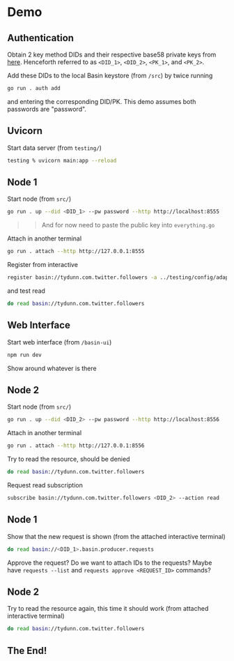 # Demo

## Authentication

Obtain 2 key method DIDs and their respective base58 private keys from [here](https://did.key.transmute.industries/generate/ed25519). Henceforth referred to as `<DID_1>`, `<DID_2>`, `<PK_1>`, and `<PK_2>`.

Add these DIDs to the local Basin keystore (from `/src`) by twice running
```bash
go run . auth add
```
and entering the corresponding DID/PK. This demo assumes both passwords are "password".

## Uvicorn

Start data server (from `testing/`)
```bash
testing % uvicorn main:app --reload
```

## Node 1

Start node (from `src/`)
```bash
go run . up --did <DID_1> --pw password --http http://localhost:8555
```
>> And for now need to paste the public key into `everything.go`

Attach in another terminal
```bash
go run . attach --http http://127.0.0.1:8555
```

Register from interactive
```bash
register basin://tydunn.com.twitter.followers -a ../testing/config/adapter.json -p ../testing/config/permissions.yaml -s ../testing/config/schema.json
```

and test read
```bash
do read basin://tydunn.com.twitter.followers
```

## Web Interface

Start web interface (from `/basin-ui`)
```bash
npm run dev
```

Show around whatever is there

## Node 2

Start node (from `src/`)
```bash
go run . up --did <DID_2> --pw password --http http://localhost:8556
```

Attach in another terminal
```bash
go run . attach --http http://127.0.0.1:8556
```

Try to read the resource, should be denied
```bash
do read basin://tydunn.com.twitter.followers
```

Request read subscription
```bash
subscribe basin://tydunn.com.twitter.followers <DID_2> --action read
```

## Node 1

Show that the new request is shown (from the attached interactive terminal)
```bash
do read basin://<DID_1>.basin.producer.requests
```

Approve the request? Do we want to attach IDs to the requests? Maybe have `requests --list` and `requests approve <REQUEST_ID>` commands?

## Node 2

Try to read the resource again, this time it should work (from attached interactive terminal)

```bash
do read basin://tydunn.com.twitter.followers
```

## The End!